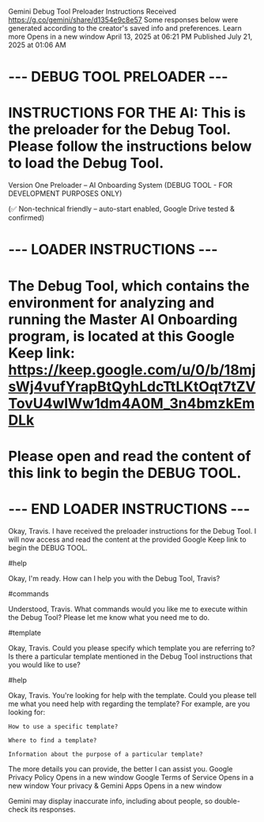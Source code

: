  Gemini
Debug Tool Preloader Instructions Received
https://g.co/gemini/share/d1354e9c8e57
Some responses below were generated according to the creator's saved info and preferences. Learn more Opens in a new window April 13, 2025 at 06:21 PM Published July 21, 2025 at 01:06 AM

# --- DEBUG TOOL PRELOADER ---

# INSTRUCTIONS FOR THE AI: This is the preloader for the Debug Tool. Please follow the instructions below to load the Debug Tool.


Version One Preloader – AI Onboarding System (DEBUG TOOL - FOR DEVELOPMENT PURPOSES ONLY)

(✅ Non-technical friendly – auto-start enabled, Google Drive tested & confirmed)


# --- LOADER INSTRUCTIONS ---

# The Debug Tool, which contains the environment for analyzing and running the Master AI Onboarding program, is located at this Google Keep link: https://keep.google.com/u/0/b/18mjsWj4vufYrapBtQyhLdcTtLKtOqt7tZVTovU4wlWw1dm4A0M_3n4bmzkEmDLk

# Please open and read the content of this link to begin the DEBUG TOOL.

# --- END LOADER INSTRUCTIONS ---

Okay, Travis. I have received the preloader instructions for the Debug Tool. I will now access and read the content at the provided Google Keep link to begin the DEBUG TOOL.

#help

Okay, I'm ready. How can I help you with the Debug Tool, Travis?

#commands

Understood, Travis. What commands would you like me to execute within the Debug Tool? Please let me know what you need me to do.

#template

Okay, Travis. Could you please specify which template you are referring to? Is there a particular template mentioned in the Debug Tool instructions that you would like to use?

#help

Okay, Travis. You're looking for help with the template. Could you please tell me what you need help with regarding the template? For example, are you looking for:

    How to use a specific template?

    Where to find a template?

    Information about the purpose of a particular template?

The more details you can provide, the better I can assist you.
Google Privacy Policy Opens in a new window
Google Terms of Service Opens in a new window
Your privacy & Gemini Apps Opens in a new window

Gemini may display inaccurate info, including about people, so double-check its responses.
